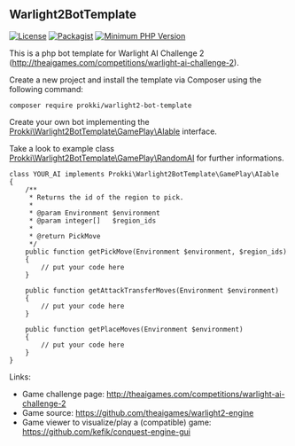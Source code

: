## Warlight2BotTemplate

[![License](https://img.shields.io/badge/License-MIT-blue.svg?style=flat)](https://github.com/prokki/warlight2-bot/blob/master/LICENSE)
[![Packagist](https://img.shields.io/badge/Packagist-0.1.1-blue.svg?style=flat)](https://packagist.org/packages/prokki/warlight2-bot-template)
[![Minimum PHP Version](https://img.shields.io/badge/PHP-%3D5.6.13-8892BF.svg)](https://php.net/)

This is a php bot template for Warlight AI Challenge 2 (http://theaigames.com/competitions/warlight-ai-challenge-2). 

Create a new project and install the template via Composer using the following command:

    composer require prokki/warlight2-bot-template
    
Create your own bot implementing the [Prokki\Warlight2BotTemplate\GamePlay\AIable](src/Bot/AIable.php) interface.

Take a look to example class [Prokki\Warlight2BotTemplate\GamePlay\RandomAI](src/Bot/RandomAI.php) for further informations.

    class YOUR_AI implements Prokki\Warlight2BotTemplate\GamePlay\AIable
    {
        /**
         * Returns the id of the region to pick.
         *
         * @param Environment $environment
         * @param integer[]   $region_ids
         *
         * @return PickMove
         */
        public function getPickMove(Environment $environment, $region_ids)
        {
            // put your code here
        }
        
        public function getAttackTransferMoves(Environment $environment)
        {
            // put your code here
        }

        public function getPlaceMoves(Environment $environment)
        {
            // put your code here
        }
    }

Links:
- Game challenge page: http://theaigames.com/competitions/warlight-ai-challenge-2
- Game source: https://github.com/theaigames/warlight2-engine
- Game viewer to visualize/play a (compatible) game: https://github.com/kefik/conquest-engine-gui
